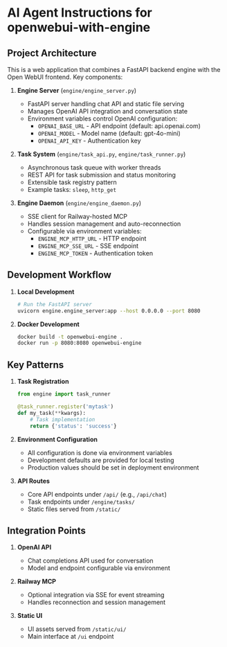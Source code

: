 # AI Agent Instructions for openwebui-with-engine

## Project Architecture

This is a web application that combines a FastAPI backend engine with the Open WebUI frontend. Key components:

1. **Engine Server** (`engine/engine_server.py`)
   - FastAPI server handling chat API and static file serving
   - Manages OpenAI API integration and conversation state
   - Environment variables control OpenAI configuration:
     - `OPENAI_BASE_URL` - API endpoint (default: api.openai.com)
     - `OPENAI_MODEL` - Model name (default: gpt-4o-mini)
     - `OPENAI_API_KEY` - Authentication key

2. **Task System** (`engine/task_api.py`, `engine/task_runner.py`)
   - Asynchronous task queue with worker threads
   - REST API for task submission and status monitoring
   - Extensible task registry pattern
   - Example tasks: `sleep`, `http_get`

3. **Engine Daemon** (`engine/engine_daemon.py`) 
   - SSE client for Railway-hosted MCP
   - Handles session management and auto-reconnection
   - Configurable via environment variables:
     - `ENGINE_MCP_HTTP_URL` - HTTP endpoint
     - `ENGINE_MCP_SSE_URL` - SSE endpoint 
     - `ENGINE_MCP_TOKEN` - Authentication token

## Development Workflow

1. **Local Development**
   ```bash
   # Run the FastAPI server
   uvicorn engine.engine_server:app --host 0.0.0.0 --port 8080
   ```

2. **Docker Development**
   ```bash
   docker build -t openwebui-engine .
   docker run -p 8080:8080 openwebui-engine
   ```

## Key Patterns

1. **Task Registration**
   ```python
   from engine import task_runner
   
   @task_runner.register('mytask')
   def my_task(**kwargs):
       # Task implementation
       return {'status': 'success'}
   ```

2. **Environment Configuration**
   - All configuration is done via environment variables
   - Development defaults are provided for local testing
   - Production values should be set in deployment environment

3. **API Routes**
   - Core API endpoints under `/api/` (e.g., `/api/chat`)
   - Task endpoints under `/engine/tasks/`
   - Static files served from `/static/`

## Integration Points

1. **OpenAI API**
   - Chat completions API used for conversation
   - Model and endpoint configurable via environment

2. **Railway MCP**
   - Optional integration via SSE for event streaming
   - Handles reconnection and session management

3. **Static UI**
   - UI assets served from `/static/ui/`
   - Main interface at `/ui` endpoint